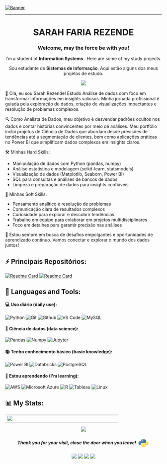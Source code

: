 [![Banner](https://github.com/HelouiseDayane/helouisedayane/raw/main/banner.png)](https://www.seulink.com)

---

<div align="center">

 # SARAH FARIA REZENDE 

 ### Welcome, may the force be with you!

I'm a student of **Information Systems** . Here are some of my study projects.
 
Sou estudante de **Sistemas de Informação**. Aqui estão alguns dos meus projetos de estudo.

 <div id="header" align="center">
  <img src="https://www.puttiapps.com/home-2021-may/business_analitics-3/" width="250"/>
 </div>
 
</a>
</div>

👋 Olá, eu sou Sarah Rezende! Estudo Análise de dados com foco em transformar informações em insights valiosos. Minha jornada profissional é guiada pela exploração de dados, criação de visualizações impactantes e resolução de problemas complexos.

🔍 Como Analista de Dados, meu objetivo é desvendar padrões ocultos nos dados e contar histórias convincentes por meio de análises. Meu portfólio inclui projetos de Ciência de Dados que abordam desde previsões de tendências até a segmentação de clientes, bem como aplicações práticas no Power BI que simplificam dados complexos em insights claros.

🛠️ Minhas Hard Skills:
- Manipulação de dados com Python (pandas, numpy)
- Análise estatística e modelagem (scikit-learn, statsmodels)
- Visualização de dados (Matplotlib, Seaborn, Power BI)
- SQL para consultas e análises de bancos de dados
- Limpeza e preparação de dados para insights confiáveis

🤝 Minhas Soft Skills:
- Pensamento analítico e resolução de problemas
- Comunicação clara de resultados complexos
- Curiosidade para explorar e descobrir tendências
- Trabalho em equipe para colaborar em projetos multidisciplinares
- Foco em detalhes para garantir precisão nas análises

🚀 Estou sempre em busca de desafios empolgantes e oportunidades de aprendizado contínuo. Vamos conectar e explorar o mundo dos dados juntos!

## ⚡ **Principais Repositórios:**

[![Readme Card](https://github-readme-stats.vercel.app/api/pin/?username=sarahfeanor&repo=Portfolio-DataScience\&title_color=fff\&icon_color=f9f9f9\&text_color=9f9f9f\&bg_color=151515)](https://github.com/sarahfeanor/Portfolio-DataScience) [![Readme Card](https://github-readme-stats.vercel.app/api/pin/?username=sarahfeanor&repo=Portfolio_PowerBi\&title_color=fff\&icon_color=f9f9f9\&text_color=9f9f9f\&bg_color=151515)](https://github.com/sarahfeanor/Portfolio_PowerBi) 

## 🚀 **Languages and Tools:**

 #### 💻 Uso diário (daily use):
 ![Python](https://img.shields.io/badge/-Python-black?style=flat-square&logo=Python)
 ![Git](https://img.shields.io/badge/-Git-black?style=flat-square&logo=Git)
 ![Github](https://img.shields.io/badge/-Github-black?style=flat-squareflat-square&logo=Github)
 ![VS Code](https://img.shields.io/badge/-VS%20Code-black?style=flat-squareflat-square&logo=visual-studio-code)
 ![MySQL](https://img.shields.io/badge/MySQL-00000F?style=flat-squareflat-square&logo=mysql&logoColor=white)
 
 #### 🎲 Ciência de dados (data science):
 ![Pandas](https://img.shields.io/badge/-Pandas-black?style=flat-squareflat-square&logo=Pandas)
 ![Numpy](https://img.shields.io/badge/-Numpy-black?style=flat-squareflat-square&logo=Numpy)
 ![Jupyter](https://img.shields.io/badge/-Jupyter-black?style=flat-squareflat-square&logo=Jupyter)
 
 
 #### 📚 Tenho conhecimento básico (basic knowledge):
 
 ![Power BI](https://img.shields.io/badge/-Power%20BI-black?style=flat-square&logo=Power-BI)
 ![Databricks](https://img.shields.io/badge/-Databricks-black?style=flat-square&logo=Databricks)
 ![PostgreSQL](https://img.shields.io/badge/-PostgreSQL-black?style=flat-square&logo=PostgreSQL)

 
 #### 🌱 Estou aprendendo (I'm learning):
 
 ![AWS](https://img.shields.io/badge/-AWS-black?style=flat-square&logo=Amazon-AWS)
 ![Microsoft Azure](https://img.shields.io/badge/-Azure-black?style=flat-square&logo=Microsoft-Azure)
 ![R](https://img.shields.io/badge/-R-black?style=flat-square&logo=R)
 ![Tableau](https://img.shields.io/badge/-Tableau-black?style=flat-square&logo=Tableau)
 ![Linux](https://img.shields.io/badge/-Linux-black?style=flat-square&logo=Linux) 

## 📊 **My Stats:**
<center>
  <table>
    <tr>
        <td><img width="350px" align="left" src="https://github-readme-stats.vercel.app/api/top-langs/?username=sarahfeanor&hide=html&layout=compact&theme=dracula" /></td> 

  </table>
</center>  


<div id="header" align="center">
  <img src="https://i.giphy.com/media/paTz7UZbPfTZFRYnnB/giphy.webp" width="200"/>

 
 
#### *Thank you for your visit, close the door when you leave!*  <img align="center" alt="Rafa-Python" height="30" width="40" src="https://raw.githubusercontent.com/devicons/devicon/master/icons/python/python-original.svg">
 
  <a href="https://www.linkedin.com/in/sarahfrezende/" target="_blank"><img src="https://img.shields.io/badge/-LinkedIn-%230077B5?style=for-the-badge&logo=linkedin&logoColor=white" target="_blank"></a> 
  <a href = "mailto:sarahfrezende@gmail.com"><img src="https://img.shields.io/badge/-Gmail-%23333?style=for-the-badge&logo=gmail&logoColor=white" target="_blank"></a>
   <a href="https://instagram.com/sarahfrezende" target="_blank"><img src="https://img.shields.io/badge/-Instagram-%23E4405F?style=for-the-badge&logo=instagram&logoColor=white" target="_blank"></a>
   <a href="https://www.kaggle.com/sarahfrezende" target="_blank"><img src="https://img.shields.io/badge/Kaggle-20BEFF?style=for-the-badge&logo=Kaggle&logoColor=white" target="_blank"></a>


</div>

</div>